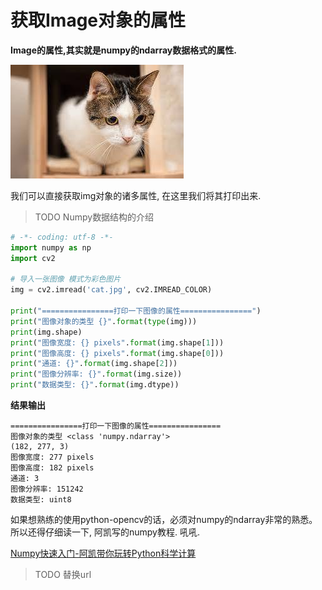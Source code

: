 # 获取Image对象的属性

**Image的属性,其实就是numpy的ndarray数据格式的属性.**

![0119_cat.jpg](./image/demo_img.jpg)


我们可以直接获取img对象的诸多属性, 在这里我们将其打印出来.

> TODO Numpy数据结构的介绍

```python
# -*- coding: utf-8 -*- 
import numpy as np
import cv2

# 导入一张图像 模式为彩色图片
img = cv2.imread('cat.jpg', cv2.IMREAD_COLOR)

print("================打印一下图像的属性================")
print("图像对象的类型 {}".format(type(img)))
print(img.shape)
print("图像宽度: {} pixels".format(img.shape[1]))
print("图像高度: {} pixels".format(img.shape[0]))
print("通道: {}".format(img.shape[2]))
print("图像分辨率: {}".format(img.size))
print("数据类型: {}".format(img.dtype))
```

**结果输出**

```
================打印一下图像的属性================
图像对象的类型 <class 'numpy.ndarray'>
(182, 277, 3)
图像宽度: 277 pixels
图像高度: 182 pixels
通道: 3
图像分辨率: 151242
数据类型: uint8
```

如果想熟练的使用python-opencv的话，必须对numpy的ndarray非常的熟悉。所以还得仔细读一下, 阿凯写的numpy教程. 吼吼. 

[Numpy快速入门-阿凯带你玩转Python科学计算](http://www.myfange.com/p/numpy-quick-start)
> TODO 替换url